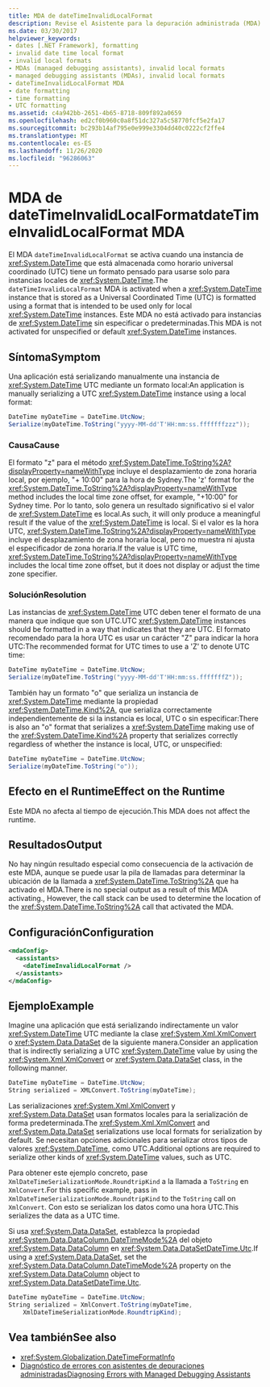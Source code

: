 ```yaml
---
title: MDA de dateTimeInvalidLocalFormat
description: Revise el Asistente para la depuración administrada (MDA) dateTimeInvalidLocalFormat, que se activa cuando un valor DateTime almacenado por UTC obtiene un formato de fecha y hora solo local.
ms.date: 03/30/2017
helpviewer_keywords:
- dates [.NET Framework], formatting
- invalid date time local format
- invalid local formats
- MDAs (managed debugging assistants), invalid local formats
- managed debugging assistants (MDAs), invalid local formats
- dateTimeInvalidLocalFormat MDA
- date formatting
- time formatting
- UTC formatting
ms.assetid: c4a942bb-2651-4b65-8718-809f892a0659
ms.openlocfilehash: ed2cf0b960c0a8f51dc327a5c58770fcf5e2fa17
ms.sourcegitcommit: bc293b14af795e0e999e3304dd40c0222cf2ffe4
ms.translationtype: MT
ms.contentlocale: es-ES
ms.lasthandoff: 11/26/2020
ms.locfileid: "96286063"
---
```

# <a name="datetimeinvalidlocalformat-mda"></a><span data-ttu-id="b43aa-103">MDA de dateTimeInvalidLocalFormat</span><span class="sxs-lookup"><span data-stu-id="b43aa-103">dateTimeInvalidLocalFormat MDA</span></span>

<span data-ttu-id="b43aa-104">El MDA `dateTimeInvalidLocalFormat` se activa cuando una instancia de <xref:System.DateTime> que está almacenada como horario universal coordinado (UTC) tiene un formato pensado para usarse solo para instancias locales de <xref:System.DateTime>.</span><span class="sxs-lookup"><span data-stu-id="b43aa-104">The `dateTimeInvalidLocalFormat` MDA is activated when a <xref:System.DateTime> instance that is stored as a Universal Coordinated Time (UTC) is formatted using a format that is intended to be used only for local <xref:System.DateTime> instances.</span></span> <span data-ttu-id="b43aa-105">Este MDA no está activado para instancias de <xref:System.DateTime> sin especificar o predeterminadas.</span><span class="sxs-lookup"><span data-stu-id="b43aa-105">This MDA is not activated for unspecified or default <xref:System.DateTime> instances.</span></span>  
  
## <a name="symptom"></a><span data-ttu-id="b43aa-106">Síntoma</span><span class="sxs-lookup"><span data-stu-id="b43aa-106">Symptom</span></span>  

 <span data-ttu-id="b43aa-107">Una aplicación está serializando manualmente una instancia de <xref:System.DateTime> UTC mediante un formato local:</span><span class="sxs-lookup"><span data-stu-id="b43aa-107">An application is manually serializing a UTC <xref:System.DateTime> instance using a local format:</span></span>  
  
```csharp
DateTime myDateTime = DateTime.UtcNow;  
Serialize(myDateTime.ToString("yyyy-MM-dd'T'HH:mm:ss.fffffffzzz"));  
```  
  
### <a name="cause"></a><span data-ttu-id="b43aa-108">Causa</span><span class="sxs-lookup"><span data-stu-id="b43aa-108">Cause</span></span>  

 <span data-ttu-id="b43aa-109">El formato "z" para el método <xref:System.DateTime.ToString%2A?displayProperty=nameWithType> incluye el desplazamiento de zona horaria local, por ejemplo, "+ 10:00" para la hora de Sydney.</span><span class="sxs-lookup"><span data-stu-id="b43aa-109">The 'z' format for the <xref:System.DateTime.ToString%2A?displayProperty=nameWithType> method includes the local time zone offset, for example, "+10:00" for Sydney time.</span></span> <span data-ttu-id="b43aa-110">Por lo tanto, solo genera un resultado significativo si el valor de <xref:System.DateTime> es local.</span><span class="sxs-lookup"><span data-stu-id="b43aa-110">As such, it will only produce a meaningful result if the value of the <xref:System.DateTime> is local.</span></span> <span data-ttu-id="b43aa-111">Si el valor es la hora UTC, <xref:System.DateTime.ToString%2A?displayProperty=nameWithType> incluye el desplazamiento de zona horaria local, pero no muestra ni ajusta el especificador de zona horaria.</span><span class="sxs-lookup"><span data-stu-id="b43aa-111">If the value is UTC time, <xref:System.DateTime.ToString%2A?displayProperty=nameWithType> includes the local time zone offset, but it does not display or adjust the time zone specifier.</span></span>  
  
### <a name="resolution"></a><span data-ttu-id="b43aa-112">Solución</span><span class="sxs-lookup"><span data-stu-id="b43aa-112">Resolution</span></span>  

 <span data-ttu-id="b43aa-113">Las instancias de <xref:System.DateTime> UTC deben tener el formato de una manera que indique que son UTC.</span><span class="sxs-lookup"><span data-stu-id="b43aa-113">UTC <xref:System.DateTime> instances should be formatted in a way that indicates that they are UTC.</span></span> <span data-ttu-id="b43aa-114">El formato recomendado para la hora UTC es usar un carácter "Z" para indicar la hora UTC:</span><span class="sxs-lookup"><span data-stu-id="b43aa-114">The recommended format for UTC times to use a 'Z' to denote UTC time:</span></span>  
  
```csharp
DateTime myDateTime = DateTime.UtcNow;  
Serialize(myDateTime.ToString("yyyy-MM-dd'T'HH:mm:ss.fffffffZ"));  
```  
  
 <span data-ttu-id="b43aa-115">También hay un formato "o" que serializa un instancia de <xref:System.DateTime> mediante la propiedad <xref:System.DateTime.Kind%2A>, que serializa correctamente independientemente de si la instancia es local, UTC o sin especificar:</span><span class="sxs-lookup"><span data-stu-id="b43aa-115">There is also an "o" format that serializes a <xref:System.DateTime> making use of the <xref:System.DateTime.Kind%2A> property that serializes correctly regardless of whether the instance is local, UTC, or unspecified:</span></span>  
  
```csharp
DateTime myDateTime = DateTime.UtcNow;  
Serialize(myDateTime.ToString("o"));  
```  
  
## <a name="effect-on-the-runtime"></a><span data-ttu-id="b43aa-116">Efecto en el Runtime</span><span class="sxs-lookup"><span data-stu-id="b43aa-116">Effect on the Runtime</span></span>  

 <span data-ttu-id="b43aa-117">Este MDA no afecta al tiempo de ejecución.</span><span class="sxs-lookup"><span data-stu-id="b43aa-117">This MDA does not affect the runtime.</span></span>  
  
## <a name="output"></a><span data-ttu-id="b43aa-118">Resultados</span><span class="sxs-lookup"><span data-stu-id="b43aa-118">Output</span></span>  

 <span data-ttu-id="b43aa-119">No hay ningún resultado especial como consecuencia de la activación de este MDA, aunque se puede usar la pila de llamadas para determinar la ubicación de la llamada a <xref:System.DateTime.ToString%2A> que ha activado el MDA.</span><span class="sxs-lookup"><span data-stu-id="b43aa-119">There is no special output as a result of this MDA activating., However, the call stack can be used to determine the location of the <xref:System.DateTime.ToString%2A> call that activated the MDA.</span></span>  
  
## <a name="configuration"></a><span data-ttu-id="b43aa-120">Configuración</span><span class="sxs-lookup"><span data-stu-id="b43aa-120">Configuration</span></span>  
  
```xml  
<mdaConfig>  
  <assistants>  
    <dateTimeInvalidLocalFormat />  
  </assistants>  
</mdaConfig>  
```  
  
## <a name="example"></a><span data-ttu-id="b43aa-121">Ejemplo</span><span class="sxs-lookup"><span data-stu-id="b43aa-121">Example</span></span>  

 <span data-ttu-id="b43aa-122">Imagine una aplicación que está serializando indirectamente un valor <xref:System.DateTime> UTC mediante la clase <xref:System.Xml.XmlConvert> o <xref:System.Data.DataSet> de la siguiente manera.</span><span class="sxs-lookup"><span data-stu-id="b43aa-122">Consider an application that is indirectly serializing a UTC <xref:System.DateTime> value by using the <xref:System.Xml.XmlConvert> or <xref:System.Data.DataSet> class, in the following manner.</span></span>  
  
```csharp
DateTime myDateTime = DateTime.UtcNow;  
String serialized = XMLConvert.ToString(myDateTime);  
```  
  
 <span data-ttu-id="b43aa-123">Las serializaciones <xref:System.Xml.XmlConvert> y <xref:System.Data.DataSet> usan formatos locales para la serialización de forma predeterminada.</span><span class="sxs-lookup"><span data-stu-id="b43aa-123">The <xref:System.Xml.XmlConvert> and <xref:System.Data.DataSet> serializations use local formats for serialization by default.</span></span> <span data-ttu-id="b43aa-124">Se necesitan opciones adicionales para serializar otros tipos de valores <xref:System.DateTime>, como UTC.</span><span class="sxs-lookup"><span data-stu-id="b43aa-124">Additional options are required to serialize other kinds of <xref:System.DateTime> values, such as UTC.</span></span>  
  
 <span data-ttu-id="b43aa-125">Para obtener este ejemplo concreto, pase `XmlDateTimeSerializationMode.RoundtripKind` a la llamada a `ToString` en `XmlConvert`.</span><span class="sxs-lookup"><span data-stu-id="b43aa-125">For this specific example, pass in `XmlDateTimeSerializationMode.RoundtripKind` to the `ToString` call on `XmlConvert`.</span></span> <span data-ttu-id="b43aa-126">Con esto se serializan los datos como una hora UTC.</span><span class="sxs-lookup"><span data-stu-id="b43aa-126">This serializes the data as a UTC time.</span></span>  
  
 <span data-ttu-id="b43aa-127">Si usa <xref:System.Data.DataSet>, establezca la propiedad <xref:System.Data.DataColumn.DateTimeMode%2A> del objeto <xref:System.Data.DataColumn> en <xref:System.Data.DataSetDateTime.Utc>.</span><span class="sxs-lookup"><span data-stu-id="b43aa-127">If using a <xref:System.Data.DataSet>, set the <xref:System.Data.DataColumn.DateTimeMode%2A> property on the <xref:System.Data.DataColumn> object to <xref:System.Data.DataSetDateTime.Utc>.</span></span>  
  
```csharp
DateTime myDateTime = DateTime.UtcNow;  
String serialized = XmlConvert.ToString(myDateTime,
    XmlDateTimeSerializationMode.RoundtripKind);  
```  
  
## <a name="see-also"></a><span data-ttu-id="b43aa-128">Vea también</span><span class="sxs-lookup"><span data-stu-id="b43aa-128">See also</span></span>

- <xref:System.Globalization.DateTimeFormatInfo>
- [<span data-ttu-id="b43aa-129">Diagnóstico de errores con asistentes de depuraciones administradas</span><span class="sxs-lookup"><span data-stu-id="b43aa-129">Diagnosing Errors with Managed Debugging Assistants</span></span>](diagnosing-errors-with-managed-debugging-assistants.md)
